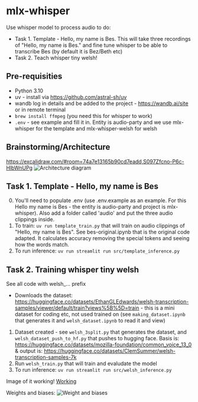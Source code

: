 # mlx-whisper
Use whisper model to process audio to do:
- Task 1. Template - Hello, my name is Bes. This will take three recordings of "Hello, my name is Bes." and fine tune whisper to be able to transcribe Bes (by default it is Bez/Beth etc)
- Task 2. Teach whisper tiny welsh! 

## Pre-requisities 
- Python 3.10
- uv - install via https://github.com/astral-sh/uv
- wandb log in details and be added to the project - https://wandb.ai/site or in remote terminal 
- `brew install ffmpeg` (you need this for whisper to work)
- `.env` - see example and fill it in. Entity is audio-party and we use mlx-whisper for the template and mlx-whisper-welsh for welsh

## Brainstorming/Architecture
https://excalidraw.com/#room=74a7e13165b90cd7eadd,S097Zfcno-P6c-HlbWnUPg
![Architecture diagram]("https://github.com/user-attachments/assets/edd48b1f-3768-4633-ba0b-f116f485d001")

## Task 1. Template - Hello, my name is Bes
0. You'll need to populate .env (use .env.example as an example. For this Hello my name is Bes - the entity is audio-party and project is mlx-whisper). Also add a folder called 'audio' and put the three audio clippings inside. 
1. To train: `uv run template_train.py` that will train on audio clippings of "Hello, my name is Bes". See bes-original.ipynb that is the original code adapted. It calculates accuracy removing the special tokens and seeing how the words match.
2. To run inference: `uv run streamlit run src/template_inference.py`

## Task 2. Training whisper tiny welsh
See all code with welsh_... prefix
- Downloads the dataset: https://huggingface.co/datasets/EthanGLEdwards/welsh-transcription-samples/viewer/default/train?views%5B%5D=train  - this is a mini dataset for coding etc, not used trained on (see `making_dataset.ipynb` that generates it and `welsh_dataset.ipynb` to read it and view)
1. Dataset created - see `welsh_3split.py` that generates the dataset, and `welsh_dataset_push_to_hf.py` that pushes to hugging face. Basis is: https://huggingface.co/datasets/mozilla-foundation/common_voice_13_0 & output is: https://huggingface.co/datasets/ClemSummer/welsh-transcription-samples-7k 
2. Run `welsh_train.py` that will train and evaludate the model
3. To run inference: `uv run streamlit run src/welsh_inference.py`

Image of it working!
[Working](!"https://github.com/user-attachments/assets/0c0ac5c9-3d8b-4bfb-81ef-8f95e7c4e4b1")

Weights and biases:
![Weight and biases]("https://github.com/user-attachments/assets/76817ebb-3638-4498-90c1-392268c4b507")


